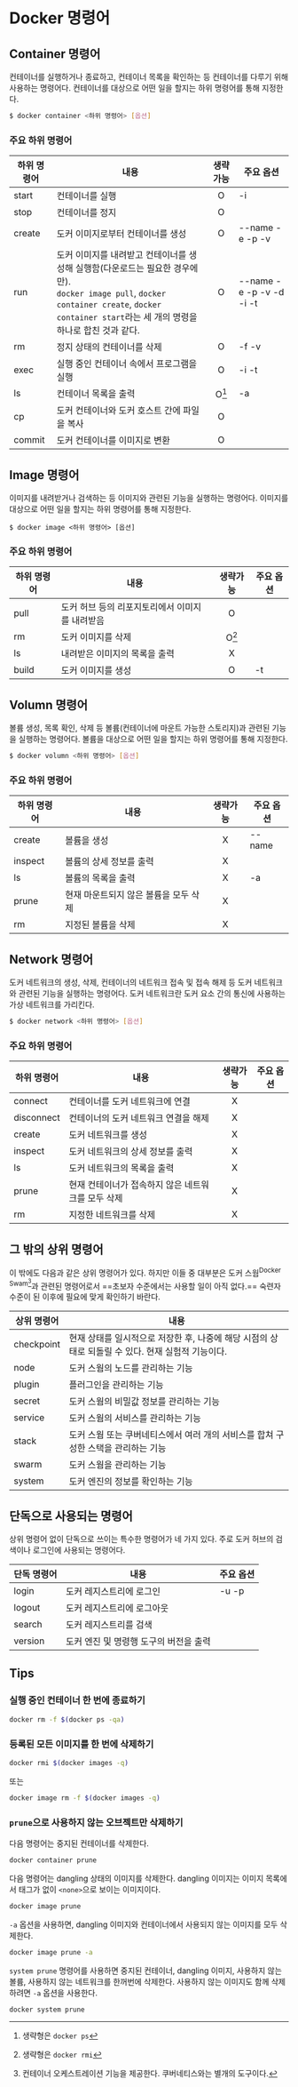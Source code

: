 # Docker 명령어

## Container 명령어

컨테이너를 실행하거나 종료하고, 컨테이너 목록을 확인하는 등 컨테이너를 다루기 위해 사용하는 명령어다.
컨테이너를 대상으로 어떤 일을 할지는 하위 명령어를 통해 지정한다.

```{.sh .no-copy}
$ docker container <하위 명령어> [옵션]
```

### 주요 하위 명령어

| 하위 명령어 | 내용                                                                                                                                                                                                 | 생략가능 | 주요 옵션                |
| ----------- | ---------------------------------------------------------------------------------------------------------------------------------------------------------------------------------------------------- | :------: | ------------------------ |
| start       | 컨테이너를 실행                                                                                                                                                                                      |    O     | -i                       |
| stop        | 컨테이너를 정지                                                                                                                                                                                      |    O     |                          |
| create      | 도커 이미지로부터 컨테이너를 생성                                                                                                                                                                    |    O     | --name -e -p -v          |
| run         | 도커 이미지를 내려받고 컨테이너를 생성해 실행함(다운로드는 필요한 경우에만).<br />`docker image pull`, `docker container create`, `docker container start`라는 세 개의 명령을 하나로 합친 것과 같다. |    O     | --name -e -p -v -d -i -t |
| rm          | 정지 상태의 컨테이너를 삭제                                                                                                                                                                          |    O     | -f -v                    |
| exec        | 실행 중인 컨테이너 속에서 프로그램을 실행                                                                                                                                                            |    O     | -i -t                    |
| ls          | 컨테이너 목록을 출력                                                                                                                                                                                 |  O[^1]   | -a                       |
| cp          | 도커 컨테이너와 도커 호스트 간에 파일을 복사                                                                                                                                                         |    O     |                          |
| commit      | 도커 컨테이너를 이미지로 변환                                                                                                                                                                        |    O     |                          |

[^1]: 생략형은 `docker ps`

## Image 명령어

이미지를 내려받거나 검색하는 등 이미지와 관련된 기능을 실행하는 명령어다.
이미지를 대상으로 어떤 일을 할지는 하위 명령어를 통해 지정한다.

```{.cp .no-copy}
$ docker image <하위 명령어> [옵션]
```

### 주요 하위 명령어

| 하위 명령어 | 내용                                            | 생략가능 | 주요 옵션 |
| ----------- | ----------------------------------------------- | :------: | --------- |
| pull        | 도커 허브 등의 리포지토리에서 이미지를 내려받음 |    O     |           |
| rm          | 도커 이미지를 삭제                              |  O[^2]   |           |
| ls          | 내려받은 이미지의 목록을 출력                   |    X     |           |
| build       | 도커 이미지를 생성                              |    O     | -t        |

[^2]: 생략형은 `docker rmi`

## Volumn 명령어

볼륨 생성, 목록 확인, 삭제 등 볼륨(컨테이너에 마운트 가능한 스토리지)과 관련된 기능을 실행하는 명령어다.
볼륨을 대상으로 어떤 일을 할지는 하위 명령어를 통해 지정한다.

```{.sh .no-copy}
$ docker volumn <하위 명령어> [옵션]
```

### 주요 하위 명령어

| 하위 명령어 | 내용                                  | 생략가능 | 주요 옵션 |
| ----------- | ------------------------------------- | :------: | --------- |
| create      | 볼륨을 생성                           |    X     | --name    |
| inspect     | 볼륨의 상세 정보를 출력               |    X     |           |
| ls          | 볼륨의 목록을 출력                    |    X     | -a        |
| prune       | 현재 마운트되지 않은 볼륨을 모두 삭제 |    X     |           |
| rm          | 지정된 볼륨을 삭제                    |    X     |           |

## Network 명령어

도커 네트워크의 생성, 삭제, 컨테이너의 네트워크 접속 및 접속 해제 등 도커 네트워크와 관련된 기능을 실행하는 명령어다.
도커 네트워크란 도커 요소 간의 통신에 사용하는 가상 네트워크를 가리킨다.

```{.sh .no-copy}
$ docker network <하위 명령어> [옵션]
```

### 주요 하위 명령어

| 하위 명령어 | 내용                                               | 생략가능 | 주요 옵션 |
| ----------- | -------------------------------------------------- | :------: | --------- |
| connect     | 컨테이너를 도커 네트워크에 연결                    |    X     |           |
| disconnect  | 컨테이너의 도커 네트워크 연결을 해제               |    X     |           |
| create      | 도커 네트워크를 생성                               |    X     |           |
| inspect     | 도커 네트워크의 상세 정보를 출력                   |    X     |           |
| ls          | 도커 네트워크의 목록을 출력                        |    X     |           |
| prune       | 현재 컨테이너가 접속하지 않은 네트워크를 모두 삭제 |    X     |           |
| rm          | 지정한 네트워크를 삭제                             |    X     |           |

## 그 밖의 상위 명령어

이 밖에도 다음과 같은 상위 명령어가 있다.
하지만 이들 중 대부분은 도커 스웜<sup>Docker Swam[^3]</sup>과 관련된 명령어로서 ==초보자 수준에서는 사용할 일이 아직 없다.==
숙련자 수준이 된 이후에 필요에 맞게 확인하기 바란다.

| 상위 명령어 | 내용                                                                                              |
| ----------- | ------------------------------------------------------------------------------------------------- |
| checkpoint  | 현재 상태를 일시적으로 저장한 후, 나중에 해당 시점의 상태로 되돌릴 수 있다. 현재 실험적 기능이다. |
| node        | 도커 스웜의 노드를 관리하는 기능                                                                  |
| plugin      | 플러그인을 관리하는 기능                                                                          |
| secret      | 도커 스웜의 비밀값 정보를 관리하는 기능                                                           |
| service     | 도커 스웜의 서비스를 관리하는 기능                                                                |
| stack       | 도커 스웜 또는 쿠버네티스에서 여러 개의 서비스를 합쳐 구성한 스택을 관리하는 기능                 |
| swarm       | 도커 스웜을 관리하는 기능                                                                         |
| system      | 도커 엔진의 정보를 확인하는 기능                                                                  |

## 단독으로 사용되는 명령어

상위 명령어 없이 단독으로 쓰이는 특수한 명령어가 네 가지 있다.
주로 도커 허브의 검색이나 로그인에 사용되는 명령어다.

| 단독 명령어 | 내용                                   | 주요 옵션 |
| ----------- | -------------------------------------- | --------- |
| login       | 도커 레지스트리에 로그인               | -u -p     |
| logout      | 도커 레지스트리에 로그아웃             |           |
| search      | 도커 레지스트리를 검색                 |           |
| version     | 도커 엔진 및 명령행 도구의 버전을 출력 |           |

[^3]: 컨테이너 오케스트레이션 기능을 제공한다. 쿠버네티스와는 별개의 도구이다.

## Tips

### 실행 중인 컨테이너 한 번에 종료하기

```sh
docker rm -f $(docker ps -qa)
```

### 등록된 모든 이미지를 한 번에 삭제하기

```sh
docker rmi $(docker images -q)
```

또는

```sh
docker image rm -f $(docker images -q)
```

### `prune`으로 사용하지 않는 오브젝트만 삭제하기

다음 명령어는 중지된 컨테이너를 삭제한다.

```sh
docker container prune
```

다음 명령어는 dangling 상태의 이미지를 삭제한다. dangling 이미지는 이미지 목록에서 태그가 없이 `<none>`으로 보이는 이미지이다.

```sh
docker image prune
```

`-a` 옵션을 사용하면, dangling 이미지와 컨테이너에서 사용되지 않는 이미지를 모두 삭제한다.

```sh
docker image prune -a
```

`system prune` 명령어를 사용하면 중지된 컨테이너, dangling 이미지, 사용하지 않는 볼륨, 사용하지 않는 네트워크를 한꺼번에 삭제한다.
사용하지 않는 이미지도 함께 삭제하려면 `-a` 옵션을 사용한다.

```sh
docker system prune
```
